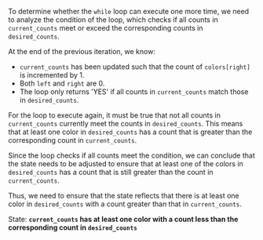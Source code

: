 To determine whether the `while` loop can execute one more time, we need to analyze the condition of the loop, which checks if all counts in `current_counts` meet or exceed the corresponding counts in `desired_counts`.

At the end of the previous iteration, we know:
- `current_counts` has been updated such that the count of `colors[right]` is incremented by 1.
- Both `left` and `right` are 0.
- The loop only returns 'YES' if all counts in `current_counts` match those in `desired_counts`.

For the loop to execute again, it must be true that not all counts in `current_counts` currently meet the counts in `desired_counts`. This means that at least one color in `desired_counts` has a count that is greater than the corresponding count in `current_counts`.

Since the loop checks if all counts meet the condition, we can conclude that the state needs to be adjusted to ensure that at least one of the colors in `desired_counts` has a count that is still greater than the count in `current_counts`.

Thus, we need to ensure that the state reflects that there is at least one color in `desired_counts` with a count greater than that in `current_counts`.

State: **`current_counts` has at least one color with a count less than the corresponding count in `desired_counts`**